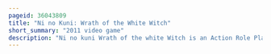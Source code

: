 ```yaml
---
pageid: 36043809
title: "Ni no Kuni: Wrath of the White Witch"
short_summary: "2011 video game"
description: "Ni no kuni Wrath of the white Witch is an Action Role Playing Game developed by Level 5. The Game is a significantly enhanced Version of Ni no Kuni: Dominion of the Dark Djinn, which originally released for the Nintendo Ds in Japan in December 2010. It was released in november 2011 for the Playstation 3 in Japan and was published in january 2013 by namco Bandai Games in the western Region. It was also released in September 2019 for the nintendo Switch. A remastered Version was released in September 2019 for Playstation 4 and Windows and in september 2022 for the Xbox one and the Xbox Series Xs."
---
```

